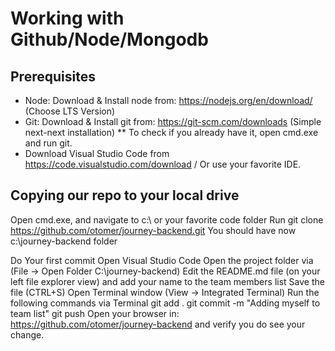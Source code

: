# Working with Github/Node/Mongodb

## Prerequisites
* Node: Download & Install node from: https://nodejs.org/en/download/ (Choose LTS Version)
* Git:  Download & Install git from: https://git-scm.com/downloads (Simple next-next installation)
** To check if you already have it, open cmd.exe and run git.
* Download Visual Studio Code from https://code.visualstudio.com/download / Or use your favorite IDE.

## Copying our repo to your local drive
Open cmd.exe, and navigate to c:\ or your favorite code folder
Run git clone https://github.com/otomer/journey-backend.git
You should have now c:\journey-backend folder

Do Your first commit
Open Visual Studio Code
Open the project folder via (File → Open Folder C:\journey-backend)
Edit the README.md file (on your left file explorer view) and add your name to the team members list
Save the file (CTRL+S)
Open Terminal window (View → Integrated Terminal)
Run the following commands via Terminal
git add .
git commit -m "Adding myself to team list"
git push
Open your browser in: https://github.com/otomer/journey-backend and verify you do see your change.

